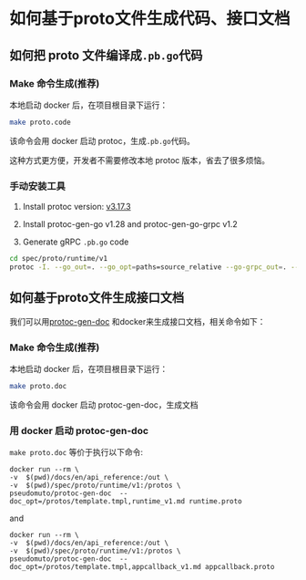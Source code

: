 # 如何基于proto文件生成代码、接口文档

## 如何把 proto 文件编译成`.pb.go`代码
<!-- tabs:start -->
### **Make 命令生成(推荐)**
本地启动 docker 后，在项目根目录下运行：

```bash
make proto.code
```
该命令会用 docker 启动 protoc，生成`.pb.go`代码。

这种方式更方便，开发者不需要修改本地 protoc 版本，省去了很多烦恼。

### **手动安装工具**
1. Install protoc version: [v3.17.3](https://github.com/protocolbuffers/protobuf/releases/tag/v3.17.3)

2. Install protoc-gen-go v1.28 and protoc-gen-go-grpc v1.2

3. Generate gRPC `.pb.go` code

```bash
cd spec/proto/runtime/v1
protoc -I. --go_out=. --go_opt=paths=source_relative --go-grpc_out=. --go-grpc_opt=require_unimplemented_servers=false,paths=source_relative *.proto
```
<!-- tabs:end -->
## 如何基于proto文件生成接口文档

我们可以用[protoc-gen-doc](https://github.com/pseudomuto/protoc-gen-doc) 和docker来生成接口文档，相关命令如下：

<!-- tabs:start -->
### **Make 命令生成(推荐)**
本地启动 docker 后，在项目根目录下运行：

```bash
make proto.doc
```
该命令会用 docker 启动 protoc-gen-doc，生成文档

### **用 docker 启动 protoc-gen-doc**
`make proto.doc` 等价于执行以下命令:

```
docker run --rm \
-v  $(pwd)/docs/en/api_reference:/out \
-v  $(pwd)/spec/proto/runtime/v1:/protos \
pseudomuto/protoc-gen-doc  --doc_opt=/protos/template.tmpl,runtime_v1.md runtime.proto
```

and

```shell
docker run --rm \
-v  $(pwd)/docs/en/api_reference:/out \
-v  $(pwd)/spec/proto/runtime/v1:/protos \
pseudomuto/protoc-gen-doc  --doc_opt=/protos/template.tmpl,appcallback_v1.md appcallback.proto
```
<!-- tabs:end -->